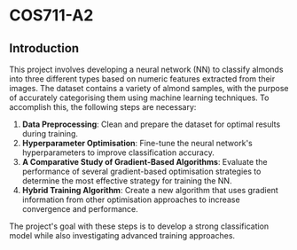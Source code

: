 # COS711-A2

## Introduction

This project involves developing a neural network (NN) to classify almonds into three different types based on numeric features extracted from their images. The dataset contains a variety of almond samples, with the purpose of accurately categorising them using machine learning techniques. To accomplish this, the following steps are necessary:

1. **Data Preprocessing**: Clean and prepare the dataset for optimal results during training.
2. **Hyperparameter Optimisation**: Fine-tune the neural network's hyperparameters to improve classification accuracy.
3. **A Comparative Study of Gradient-Based Algorithms**: Evaluate the performance of several gradient-based optimisation strategies to determine the most effective strategy for training the NN.
4. **Hybrid Training Algorithm**: Create a new algorithm that uses gradient information from other optimisation approaches to increase convergence and performance.

The project's goal with these steps is to develop a strong classification model while also investigating advanced training approaches.